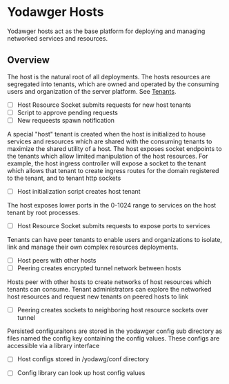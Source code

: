 # Yodawger Hosts

Yodawger hosts act as the base platform for deploying and managing networked
services and resources.

## Overview

The host is the natural root of all deployments.  The hosts resources are
segregated into tenants, which are owned and operated by the consuming users
and organization of the server platform. See [Tenants](./tenants.md).

 - [ ] Host Resource Socket submits requests for new host tenants
 - [ ] Script to approve pending requests
 - [ ] New requeests spawn notification

A special "host" tenant is created when the host is initialized to house
services and resources which are shared with the consuming tenants to maximize
the shared utility of a host.  The host exposes socket endpoints to the tenants
which allow limited manipulation of the host resources.  For example, the host
ingress controller will expose a socket to the tenant which allows that tenant
to create ingress routes for the domain registered to the tenant, and to
tenant http sockets

 - [ ] Host initialization script creates host tenant

The host exposes lower ports in the 0-1024 range to services on the host tenant
by root processes.

 - [ ] Host Resource Socket submits requests to expose ports to services

Tenants can have peer tenants to enable users and organizations to isolate,
link and manage their own complex resources deployments.

 - [ ] Host peers with other hosts
 - [ ] Peering creates encrypted tunnel network between hosts

Hosts peer with other hosts to create networks of host resources which tenants
can consume.  Tenant administrators can explore the networked host resources
and request new tenants on peered hosts to link

 - [ ] Peering creates sockets to neighboring host resource sockets over tunnel

Persisted configuraitons are stored in the yodawger config sub directory as
files named the config key containing the config values.  These configs are
accessible via a library interface

 - [ ] Host configs stored in /yodawg/conf directory
 - [ ] Config library can look up host config values

